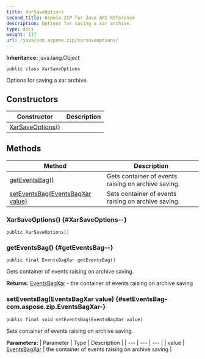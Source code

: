 ```yaml
---
title: XarSaveOptions
second_title: Aspose.ZIP for Java API Reference
description: Options for saving a xar archive.
type: docs
weight: 117
url: /java/com.aspose.zip/xarsaveoptions/
---
```


**Inheritance:**
java.lang.Object
```
public class XarSaveOptions
```

Options for saving a xar archive.
## Constructors

| Constructor | Description |
| --- | --- |
| [XarSaveOptions()](#XarSaveOptions--) |  |
## Methods

| Method | Description |
| --- | --- |
| [getEventsBag()](#getEventsBag--) | Gets container of events raising on archive saving. |
| [setEventsBag(EventsBagXar value)](#setEventsBag-com.aspose.zip.EventsBagXar-) | Sets container of events raising on archive saving. |
### XarSaveOptions() {#XarSaveOptions--}
```
public XarSaveOptions()
```


### getEventsBag() {#getEventsBag--}
```
public final EventsBagXar getEventsBag()
```


Gets container of events raising on archive saving.

**Returns:**
[EventsBagXar](../../com.aspose.zip/eventsbagxar) - the container of events raising on archive saving
### setEventsBag(EventsBagXar value) {#setEventsBag-com.aspose.zip.EventsBagXar-}
```
public final void setEventsBag(EventsBagXar value)
```


Sets container of events raising on archive saving.

**Parameters:**
| Parameter | Type | Description |
| --- | --- | --- |
| value | [EventsBagXar](../../com.aspose.zip/eventsbagxar) | the container of events raising on archive saving |

